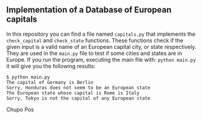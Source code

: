 ## Implementation of a Database of European capitals


In this repository you can find a file named ```capitals.py``` that implements the ```check_capital``` and ```check_state``` functions. These functions check if the given input is a valid name of an European capital city, or state respectively. They are used in the ```main.py``` file to test if some cities and states are in Europe. If you run the program, executing the main file with: ```python main.py``` it will  give you the following results:

```
$ python main.py
The capital of Germany is Berlin
Sorry, Honduras does not seem to be an European state
The European state whose capital is Rome is Italy
Sorry, Tokyo is not the capital of any European state

```
Chupo
Pos

